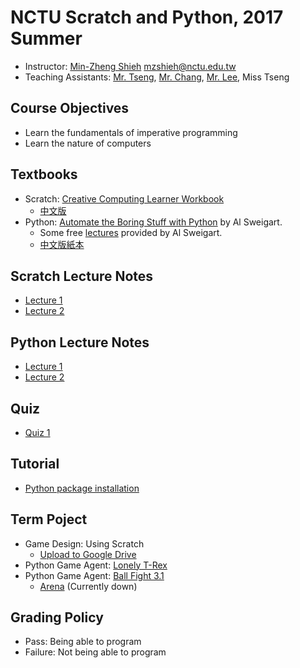 # NCTU Scratch and Python, 2017 Summer

+   Instructor: [Min-Zheng Shieh](mailto:mzshieh@nctu.edu.tw) mzshieh@nctu.edu.tw
+   Teaching Assistants: [Mr. Tseng](mailto:silver9450.cs04@nctu.edu.tw), [Mr. Chang](mailto:hadeschang0322@gmail.com), [Mr. Lee](mailto:sz110010@gmail.com), Miss Tseng

## Course Objectives

+   Learn the fundamentals of imperative programming
+   Learn the nature of computers

## Textbooks

+   Scratch: [Creative Computing Learner Workbook](http://scratched.gse.harvard.edu/guide/files/CreativeComputing20140820_LearnerWorkbook.pdf)
    +   [中文版](http://scratched.gse.harvard.edu/resources/traditional-chinese-translation-scratch-curriculum-guide)
+   Python: [Automate the Boring Stuff with Python](https://automatetheboringstuff.com/) by Al Sweigart.
    +   Some free [lectures](https://www.youtube.com/playlist?list=PL0-84-yl1fUnRuXGFe_F7qSH1LEnn9LkW) provided by Al Sweigart.
    +   [中文版紙本](https://www.tenlong.com.tw/products/9789864762729)

## Scratch Lecture Notes

+   [Lecture 1](https://hackmd.io/s/S1-TkvDEZ)
+   [Lecture 2](https://hackmd.io/s/BJPv44qEZ)

## Python Lecture Notes

+   [Lecture 1](https://hackmd.io/s/SJcC75FHW)
+   [Lecture 2](https://hackmd.io/s/B15Wno2B-)

## Quiz

+   [Quiz 1](https://docs.google.com/forms/d/e/1FAIpQLSeFjtNvcRj9S5SUWiAXsq4j8FFEDe-lCsnfLdOhls9R-I8pzg/viewform)

## Tutorial

+   [Python package installation](install.md)

## Term Poject

+   Game Design: Using Scratch
    +   [Upload to Google Drive](https://drive.google.com/drive/folders/0B4gASQ5Zzk3ASGItYkpNR0ZkOUE?usp=sharing)
+   Python Game Agent: [Lonely T-Rex](http://www.trex-game.skipser.com/)
+   Python Game Agent: [Ball Fight 3.1](https://github.com/sunset1995/ballfight.git)
    +   [Arena](http://ballfight.nctu.me/) (Currently down)

## Grading Policy

+   Pass: Being able to program
+   Failure: Not being able to program

